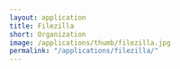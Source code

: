 ```yaml
---
layout: application
title: Filezilla
short: Organization
image: /applications/thumb/filezilla.jpg
permalink: "/applications/filezilla/"
---
```


